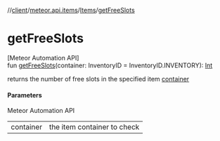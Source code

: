 //[client](../../../index.md)/[meteor.api.items](../index.md)/[Items](index.md)/[getFreeSlots](get-free-slots.md)

# getFreeSlots

[Meteor Automation API]\
fun [getFreeSlots](get-free-slots.md)(container: InventoryID = InventoryID.INVENTORY): [Int](https://kotlinlang.org/api/latest/jvm/stdlib/kotlin/-int/index.html)

returns the number of free slots in the specified item [container](get-free-slots.md)

#### Parameters

Meteor Automation API

| | |
|---|---|
| container | the item container to check |
